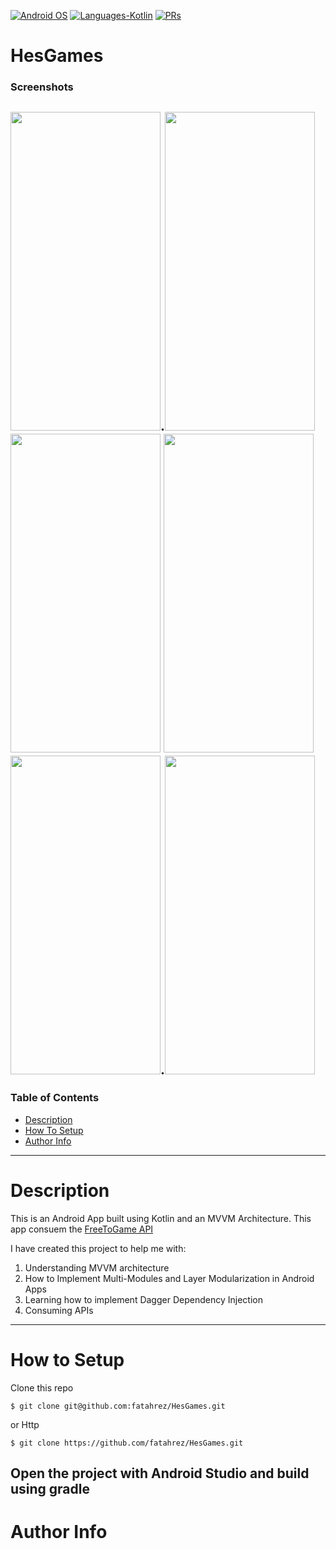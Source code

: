 <p align="left">
  <a href="#"><img alt="Android OS" src="https://img.shields.io/badge/OS-Android-3DDC84?style=flat-square&logo=android"></a>
  <a href="#"><img alt="Languages-Kotlin" src="https://flat.badgen.net/badge/Language/Kotlin?icon=https://raw.githubusercontent.com/binaryshrey/Awesome-Android-Open-Source-Projects/master/assets/Kotlin_Logo_icon_white.svg&color=f18e33"/></a>
  <a href="#"><img alt="PRs" src="https://img.shields.io/badge/PRs-Welcome-3DDC84?style=flat-square"></a>
</p>

# HesGames

### Screenshots
<img src="https://raw.githubusercontent.com/fatahrez/HesGames/master/Screenshots/Screenshot_1634823961.png" width="240" height="510">.<img src="https://raw.githubusercontent.com/fatahrez/HesGames/master/Screenshots/Screenshot_1634823966.png" width="240" height="510">
<img src="https://raw.githubusercontent.com/fatahrez/HesGames/master/Screenshots/Screenshot_1634824019.png" width="240" height="510">
<img src="https://raw.githubusercontent.com/fatahrez/HesGames/master/Screenshots/Screenshot_1634824097.png" width="240" height="510">
<img src="https://raw.githubusercontent.com/fatahrez/HesGames/master/Screenshots/Screenshot_1634838086.png" width="240" height="510">.<img src="https://github.com/fatahrez/HesGames/blob/master/Screenshots/hesgames.gif?raw=true" width="240" height="510">
---

### Table of Contents

- [Description](#description)
- [How To Setup](#how-to-setup)
- [Author Info](#author-info)

---
# Description

This is an Android App built using Kotlin and an MVVM Architecture. This app consuem the [FreeToGame API](https://www.freetogame.com/api-doc)

I have created this project to help me with:
1. Understanding MVVM architecture
2. How to Implement Multi-Modules and Layer Modularization in Android Apps
3. Learning how to implement Dagger Dependency Injection
4. Consuming APIs

---
# How to Setup

Clone this repo

    $ git clone git@github.com:fatahrez/HesGames.git

or Http

    $ git clone https://github.com/fatahrez/HesGames.git

Open the project with Android Studio and build using gradle
---
# Author Info 